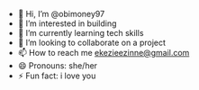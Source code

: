 - 👋 Hi, I’m @obimoney97
- 👀 I’m interested in building 
- 🌱 I’m currently learning tech skills
- 💞️ I’m looking to collaborate on a project
- 📫 How to reach me ekezieezinne@gmail.com
- 😄 Pronouns: she/her
- ⚡ Fun fact: i love you

<!---
obimoney97/obimoney97 is a ✨ special ✨ repository because its `README.md` (this file) appears on your GitHub profile.
You can click the Preview link to take a look at your changes.
--->
